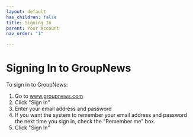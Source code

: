 ```yaml
---
layout: default
has_children: false
title: Signing In
parent: Your Account
nav_order: "1"

---
```

# Signing In to GroupNews

To sign in to GroupNews:

1. Go to www.groupnews.com
2. Click "Sign In"
3. Enter your email address and password
4. If you want the system to remember your email address and password the next time you sign in, check the "Remember me" box.
5. Click "Sign In" 